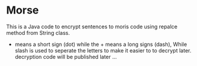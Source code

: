 # Morse 
This is a Java code to encrypt sentences to moris code using repalce method from String class.
- means a short sign (dot) while the + means a long signs (dash),
While slash is used to seperate the letters to make it easier to to decrypt later.
decryption code will be published later ...
